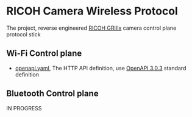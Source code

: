 # RICOH Camera Wireless Protocol

The project, reverse engineered [RICOH GRIIIx][gr3] camera control plane protocol stick

[gr3]: https://www.ricoh-imaging.co.jp/english/products/gr-3/

## Wi-Fi Control plane

- [openapi.yaml](openapi.yaml), The HTTP API definition, use [OpenAPI 3.0.3][oas3] standard definition

[oas3]: https://spec.openapis.org/oas/v3.0.3

## Bluetooth Control plane

IN PROGRESS
